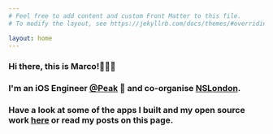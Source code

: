 ```yaml
---
# Feel free to add content and custom Front Matter to this file.
# To modify the layout, see https://jekyllrb.com/docs/themes/#overriding-theme-defaults

layout: home
---
```


### Hi there, this is Marco!👨🏻‍💻
### I'm an iOS Engineer [@Peak](https://apps.apple.com/app/id806223188) 🧠 and co-organise [NSLondon](https://twitter.com/nslondonmeetup).

### Have a look at some of the apps I built and my open source work [here](/work/) or read my posts on this page.





